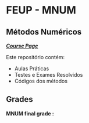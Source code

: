 # FEUP - MNUM

## Métodos Numéricos


[***Course Page***](https://sigarra.up.pt/feup/pt/ucurr_geral.ficha_uc_view?pv_ocorrencia_id=436436)


Este repositório contém:
- Aulas Práticas
- Testes e Exames Resolvidos
- Códigos dos métodos

## Grades

**MNUM final grade :**
